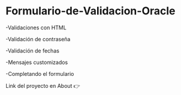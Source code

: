 # Formulario-de-Validacion-Oracle

-Validaciones con HTML

-Validación de contraseña

-Validación de fechas

-Mensajes customizados

-Completando el formulario

Link del proyecto en About 👉
